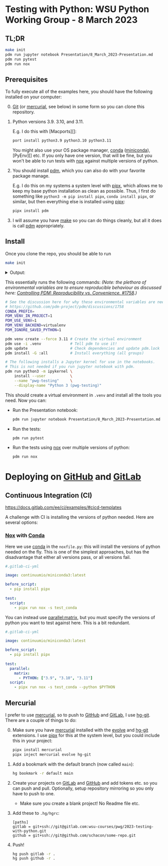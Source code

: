 # Testing with Python: WSU Python Working Group - 8 March 2023

## TL;DR

```bash
make init
pdm run jupyter notebook Presentation/8_March_2023-Presentation.md
pdm run pytest
pdm run nox
```

## Prerequisites

To fully execute all of the examples here, you should have the following installed on
your computer:

0. [Git][] (or [mercurial][], see below) in some form so you can clone this repository.

1. Python versions 3.9. 3.10, and 3.11.

   E.g. I do this with [Macports][]:

   ```bash
   port install python3.9 python3.10 python3.11
   ```
   
   You might also use your OS package manager, [conda][] ([miniconda][]), [PyEnv][] etc.
   If you only have one version, that will be fine, but you won't be able to run tests
   with [nox][] against multiple versions of python.

2. You should install [pdm][], which you can also do with your favorite package manage.

   E.g. I do this on my systems a system level with [pipx][], which allows me to keep my base
   python installation as clean as possible.  Thus, I first do something like `python3
   -m pip install pipx`, `conda install pipx`, or similar, but then everything else is
   installed using [pipx][]:
   
   ```bash
   pipx install pdm
   ```

3. I will assume you have [make][] so you can do things cleanly, but all it does is call
   [pdm][] appropriately.

## Install

Once you clone the repo, you should be able to run 

```bash
make init
```

<details><summary>Output:</summary>

```bash
$ make init
CONDA_PREFIX= PDM_VENV_IN_PROJECT=1 PDM_USE_VENV=1 PDM_VENV_BACKEND=virtualenv PDM_IGNORE_SAVED_PYTHON=1 pdm venv create --force 3.11
Virtualenv .../pwg-testing/.venv is created successfully
CONDA_PREFIX= PDM_VENV_IN_PROJECT=1 PDM_USE_VENV=1 PDM_VENV_BACKEND=virtualenv PDM_IGNORE_SAVED_PYTHON=1 pdm use -i .venv
Using Python interpreter: .../pwg-testing/.venv/bin/python3 (3.11)
CONDA_PREFIX= PDM_VENV_IN_PROJECT=1 PDM_USE_VENV=1 PDM_VENV_BACKEND=virtualenv PDM_IGNORE_SAVED_PYTHON=1 pdm update
Virtualenv .../pwg-testing/.venv is reused.
🔒 Lock successful
Changes are written to pdm.lock.
Synchronizing working set with lock file: 7 to add, 0 to update, 0 to remove

  ✔ Install iniconfig 2.0.0 successful
  ✔ Install pluggy 1.0.0 successful
  ✔ Install pytest-cov 4.0.0 successful
  ✔ Install packaging 23.0 successful
  ✔ Install attrs 22.2.0 successful
  ✔ Install coverage 7.2.1 successful
  ✔ Install pytest 7.2.2 successful

🎉 All complete!

CONDA_PREFIX= PDM_VENV_IN_PROJECT=1 PDM_USE_VENV=1 PDM_VENV_BACKEND=virtualenv PDM_IGNORE_SAVED_PYTHON=1 pdm install -G :all
Virtualenv .../pwg-testing/.venv is reused.
Synchronizing working set with lock file: 121 to add, 0 to update, 0 to remove

  ✔ Install setuptools 67.4.0 successful
  ✔ Install appnope 0.1.3 successful
  ✔ Install asttokens 2.2.1 successful
  ✔ Install backcall 0.2.0 successful
  ✔ Install argcomplete 2.0.0 successful
  ✔ Install argon2-cffi 21.3.0 successful
  ✔ Install argon2-cffi-bindings 21.2.0 successful
  ✔ Install arrow 1.2.3 successful
  ✔ Install colorlog 6.7.0 successful
  ✔ Install anyio 3.6.2 successful
  ✔ Install beautifulsoup4 4.11.2 successful
  ✔ Install comm 0.1.2 successful
  ✔ Install click 8.1.3 successful
  ✔ Install cffi 1.15.1 successful
  ✔ Install cycler 0.11.0 successful
  ✔ Install decorator 5.1.1 successful
  ✔ Install defusedxml 0.7.1 successful
  ✔ Install executing 1.2.0 successful
  ✔ Install bleach 6.0.0 successful
  ✔ Install contourpy 1.0.7 successful
  ✔ Install fastjsonschema 2.16.3 successful
  ✔ Install filelock 3.9.0 successful
  ✔ Install fqdn 1.5.1 successful
  ✔ Install distlib 0.3.6 successful
  ✔ Install idna 3.4 successful
  ✔ Install flake8 6.0.0 successful
  ✔ Install ipython-genutils 0.2.0 successful
  ✔ Install isoduration 20.11.0 successful
  ✔ Install ipykernel 6.21.2 successful
  ✔ Install ipywidgets 8.0.4 successful
  ✔ Install jsonpointer 2.3 successful
  ✔ Install jinja2 3.1.2 successful
  ✔ Install jupyter 1.0.0 successful
  ✔ Install black 23.1.0 successful
  ✔ Install jsonschema 4.17.3 successful
  ✔ Install jupyter-console 6.6.2 successful
  ✔ Install jupyter-client 8.0.3 successful
  ✔ Install jupyter-events 0.6.3 successful
  ✔ Install jupyter-contrib-core 0.4.2 successful
  ✔ Install jupyter-core 5.2.0 successful
  ✔ Install jupyter-highlight-selected-word 0.2.0 successful
  ✔ Install jupyter-server-terminals 0.4.4 successful
  ✔ Install fonttools 4.39.0 successful
  ✔ Install ipython 8.11.0 successful
  ✔ Install jupyterlab-pygments 0.2.2 successful
  ✔ Install jupyter-nbextensions-configurator 0.6.1 successful
  ✔ Install kiwisolver 1.4.4 successful
  ✔ Install jupytext 1.14.5 successful
  ✔ Install jupyter-server 2.3.0 successful
  ✔ Install jupyterlab-widgets 3.0.5 successful
  ✔ Install markupsafe 2.1.2 successful
  ✔ Install matplotlib-inline 0.1.6 successful
  ✔ Install markdown-it-py 2.2.0 successful
  ✔ Install line-profiler 4.0.3 successful
  ✔ Install mccabe 0.7.0 successful
  ✔ Install mdurl 0.1.2 successful
  ✔ Install mdit-py-plugins 0.3.5 successful
  ✔ Install mistune 2.0.5 successful
  ✔ Install mypy-extensions 1.0.0 successful
  ✔ Install nbclient 0.7.2 successful
  ✔ Install debugpy 1.6.6 successful
  ✔ Install nest-asyncio 1.5.6 successful
  ✔ Install nbformat 5.7.3 successful
  ✔ Install nbconvert 7.2.9 successful
  ✔ Install notebook-shim 0.2.2 successful
  ✔ Install nox 2022.11.21 successful
  ✔ Install pandocfilters 1.5.0 successful
  ✔ Install parso 0.8.3 successful
  ✔ Install pathspec 0.11.0 successful
  ✔ Install notebook 6.5.3 successful
  ✔ Install pexpect 4.8.0 successful
  ✔ Install pickleshare 0.7.5 successful
  ✔ Install pipx 1.1.0 successful
  ✔ Install platformdirs 3.1.0 successful
  ✔ Install prometheus-client 0.16.0 successful
  ✔ Install pillow 9.4.0 successful
  ✔ Install prompt-toolkit 3.0.38 successful
  ✔ Install matplotlib 3.7.1 successful
  ✔ Install ptyprocess 0.7.0 successful
  ✔ Install pure-eval 0.2.2 successful
  ✔ Install psutil 5.9.4 successful
  ✔ Install pycodestyle 2.10.0 successful
  ✔ Install pycparser 2.21 successful
  ✔ Install pyflakes 3.0.1 successful
  ✔ Install pyparsing 3.0.9 successful
  ✔ Install pyrsistent 0.19.3 successful
  ✔ Install pytest-flake8 1.1.1 successful
  ✔ Install python-json-logger 2.0.7 successful
  ✔ Install python-dateutil 2.8.2 successful
  ✔ Install pyyaml 6.0 successful
  ✔ Install qtconsole 5.4.0 successful
  ✔ Install pygments 2.14.0 successful
  ✔ Install rfc3339-validator 0.1.4 successful
  ✔ Install jedi 0.18.2 successful
  ✔ Install qtpy 2.3.0 successful
  ✔ Install pyzmq 25.0.0 successful
  ✔ Install rfc3986-validator 0.1.1 successful
  ✔ Install send2trash 1.8.0 successful
  ✔ Install six 1.16.0 successful
  ✔ Install sniffio 1.3.0 successful
  ✔ Install soupsieve 2.4 successful
  ✔ Install snakeviz 2.1.1 successful
  ✔ Install stack-data 0.6.2 successful
  ✔ Install terminado 0.17.1 successful
  ✔ Install tinycss2 1.2.1 successful
  ✔ Install toml 0.10.2 successful
  ✔ Install lxml 4.9.2 successful
  ✔ Install uri-template 1.2.0 successful
  ✔ Install traitlets 5.9.0 successful
  ✔ Install userpath 1.8.0 successful
  ✔ Install wcwidth 0.2.6 successful
  ✔ Install webcolors 1.12 successful
  ✔ Install webencodings 0.5.1 successful
  ✔ Install tornado 6.2 successful
  ✔ Install websocket-client 1.5.1 successful
  ✔ Install widgetsnbextension 4.0.5 successful
  ✔ Install rise 5.7.1 successful
  ✔ Install virtualenv 20.20.0 successful
  ✔ Install numpy 1.24.2 successful
  ✔ Install nbclassic 0.4.8 successful
  ✔ Install jupyter-contrib-nbextensions 0.7.0 successful

🎉 All complete!

CONDA_PREFIX= PDM_VENV_IN_PROJECT=1 PDM_USE_VENV=1 PDM_VENV_BACKEND=virtualenv PDM_IGNORE_SAVED_PYTHON=1 pdm run python3 -m ipykernel install --user --name "pwg-testing" --display-name "Python 3 (pwg-testing)"
Virtualenv .../pwg-testing/.venv is reused.
0.00s - Debugger warning: It seems that frozen modules are being used, which may
0.00s - make the debugger miss breakpoints. Please pass -Xfrozen_modules=off
0.00s - to python to disable frozen modules.
0.00s - Note: Debugging will proceed. Set PYDEVD_DISABLE_FILE_VALIDATION=1 to disable this validation.
Installed kernelspec pwg-testing in .../Library/Jupyter/kernels/pwg-testing
```

</details>

This essentially runs the following commands: *(Note: the plethora of environmental
variables are to ensure reproducible behaviour as discussed here: [Controlling PDM: Reproducibility vs. Convenience. #1758](https://github.com/pdm-project/pdm/discussions/1758).)*

```bash
# See the discussion here for why these environmental variables are needed
# https://github.com/pdm-project/pdm/discussions/1758
CONDA_PREFIX=
PDM_VENV_IN_PROJECT=1 
PDM_USE_VENV=1 
PDM_VENV_BACKEND=virtualenv 
PDM_IGNORE_SAVED_PYTHON=1 

pdm venv create --force 3.11 # Create the virtual environment
pdm use -i .venv             # Tell pdm to use it!
pdm update                   # Check dependencies and update pdm.lock
pdm install -G :all          # Install everything (all groups)

# The following installs a Jupyter kernel for use in the notebooks.
# This is not needed if you run jupyter notebook with pdm.
pdm run python3 -m ipykernel \
    install --user           \
    --name "pwg-testing"     \
    --display-name "Python 3 (pwg-testing)"
```

This should create a virtual environment in `.venv` and install all the tools you need.
Now you can:

* Run the Presentation notebook:

    ```bash
    pdm run jupyter notebook Presentation/8_March_2023-Presentation.md
    ```

* Run the tests:

    ```bash
    pdm run pytest
    ```

* Run the tests using [nox][] over multiple versions of python:

    ```bash
    pdm run nox
    ```

# Deploying on [GitHub][] and [GitLab][]

## Continuous Integration (CI)

https://docs.gitlab.com/ee/ci/examples/#cicd-templates

A challenge with CI is installing the versions of python needed.  Here are several options:

### [Nox][] with [Conda][]

Here we use [conda][] in the `noxfile.py`: this will install the versions of python
needed on the fly.  This is one of the simplest approaches, but has the disadvantage
that either all versions pass, or all versions fail.

```yaml
#.gitlab-ci-yml

image: continuumio/miniconda3:latest

before_script:
  - pip install pipx
  
test:
  script:
    - pipx run nox -s test_conda
```

You can instead use [parallel:matrix][], but you must specify the versions of python you
want to test against here.  This is a bit redundant.

```yaml
#.gitlab-ci-yml

image: continuumio/miniconda3:latest

before_script:
  - pip install pipx
  
test:
  parallel:
    matrix:
      - PYTHON: ["3.9", "3.10", "3.11"]
  script:
    - pipx run nox -s test_conda --python $PYTHON
```


## Mercurial

I prefer to use [mercurial][], so to push to [GitHub][] and [GitLab][], I use
[hg-git][].  There are a couple of things to do:

0. Make sure you have [mercurial][] installed with the [evolve][] and [hg-git][]
   extensions.  I use [pipx][] for this at the system level, but you could include this
   in your project:
   
   ```bash
   pipx install mercurial
   pipx inject mercurial evolve hg-git
   ```
   
1. Add a bookmark with the default branch (now called `main`):

    ```bash
    hg bookmark -r default main
    ```

2. Create your projects on [GitLab][] and [GitHub][] and add tokens etc. so you can push
   and pull.  Optionally, setup repository
   mirroring so you only have to push to one.
   
   * Make sure you create a blank project!  No Readme file etc.

3. Add these to `.hg/hgrc`:

    ```
    [paths]
    gitlab = git+ssh://git@gitlab.com:wsu-courses/pwg/2023-testing-with-python.git
    github = git+ssh://git@github.com/schacon/some-repo.git
    ```

4. Push!

    ```bash
    hg push gitlab -r .
    hg push github -r .
    ```


[conda]: https://docs.conda.io/en/latest/
[miniconda]: https://docs.conda.io/en/latest/miniconda.html
[pdm]: https://pdm.fming.dev/latest/
[nox]: https://nox.thea.codes/en/stable/
[git]: https://git-scm.com/
[mercurial]: https://www.mercurial-scm.org/
[GitLab]: https://gitlab.com/
[GitHub]: https://github.com/
[hg-git]: https://hg-git.github.io/
[evolve]: https://www.mercurial-scm.org/doc/evolution/
[pipx]: https://pypa.github.io/pipx/
[make]: https://www.gnu.org/software/make/
[parallel:matrix]: https://docs.gitlab.com/ee/ci/yaml/#parallelmatrix
